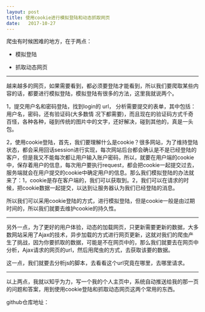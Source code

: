 ```yaml
---
layout: post
title: 使用cookie进行模拟登陆和动态抓取网页
date:   2017-10-27
---
```


爬虫有时候困难的地方，在于两点：

- 模拟登陆

- 抓取动态网页

---

越来越多的网页，如果需要看到，都必须要登陆才能看到，所以我们要爬取某些内容的话，都要进行模拟登陆，模拟登陆有很多的方法，这里我就说两个。

1，提交用户名和密码登陆，找到login的 url， 分析需要提交的表单，其中包括：用户名，密码，还有验证码(大多数情
况下都需要)，而且现在的验证码方式千奇百怪，各种各种，碰到传统的图片中的文字，还好解决，碰到其他的，真是一头
包。

2，使用cookie登陆，首先，我们要理解什么是cookie？很多网站，为了维持登陆状态，都会采用回话session进行实现，每次网站后台都会确认是不是已经登陆的客户，但是我又不能每次都让用户输入账户密码，所以，就要在用户端的cookie中，保存着用户的信息，每次用户要执行request，都会把cookie一起提交过去，服务端就会在用户提交的cookie中确定用户的信息。那么我们模拟登陆的办法就来了：1，cookie是存在客户端的，我们可以获取到。2，我们可以在请求的时候，把cookie数据一起提交，以达到让服务器认为我们已经登陆的消息。

所以我们可以采用cookie登陆的方式，进行模拟登陆，但是cookie一般是由过期时间的，所以我们就要去维护cookie的持久性。

---

另外一点，为了更好的用户体验，动态的加载网页，只更新需要更新的数据，大多数网站采用了Ajax的技术，异步加载的方式进行网页更新，这就对我们的爬虫产生了挑战，因为你要抓取的数据，可能是不在网页中的，那么我们就要去在网页中分析，Ajax请求的网页的url，然后用爬虫的方式，去获取该要的数据。

这一点，我们就要去分析js的脚本，去看看这个url究竟在哪里，去哪里请求。

---

以上两点，我就以知乎为力，写一个我的个人主页中，系统自动推送给我的那一页的问题和答案，用到使用cookie登陆和抓取动态网页这两个常用的东西。

github仓库地址：
